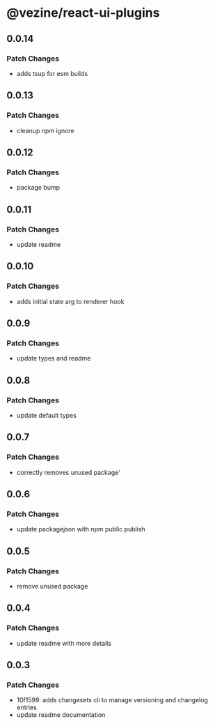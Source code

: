# @vezine/react-ui-plugins

## 0.0.14

### Patch Changes

- adds tsup for esm builds

## 0.0.13

### Patch Changes

- cleanup npm ignore

## 0.0.12

### Patch Changes

- package bump

## 0.0.11

### Patch Changes

- update readme

## 0.0.10

### Patch Changes

- adds initial state arg to renderer hook

## 0.0.9

### Patch Changes

- update types and readme

## 0.0.8

### Patch Changes

- update default types

## 0.0.7

### Patch Changes

- correctly removes unused package'

## 0.0.6

### Patch Changes

- update packagejson with npm public publish

## 0.0.5

### Patch Changes

- remove unused package

## 0.0.4

### Patch Changes

- update readme with more details

## 0.0.3

### Patch Changes

- 10f1599: adds changesets cli to manage versioning and changelog entries
- update readme documentation
